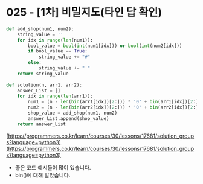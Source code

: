 # 025 - [1차] 비밀지도(타인 답 확인)

```python
def add_shop(num1, num2):
    string_value = ''
    for idx in range(len(num1)):
        bool_value = bool(int(num1[idx])) or bool(int(num2[idx]))
        if bool_value == True:
            string_value += "#"
        else:
            string_value += " "
    return string_value
    
def solution(n, arr1, arr2):
    answer_List = []
    for idx in range(len(arr1)):        
        num1 = (n - len(bin(arr1[idx])[2:])) * '0' + bin(arr1[idx])[2:]
        num2 = (n - len(bin(arr2[idx])[2:])) * '0' + bin(arr2[idx])[2:]
        shop_value = add_shop(num1, num2)
        answer_List.append(shop_value)
    return answer_List
```

[https://programmers.co.kr/learn/courses/30/lessons/17681/solution_groups?language=python3](https://programmers.co.kr/learn/courses/30/lessons/17681/solution_groups?language=python3)

- 좋은 코드 예시들이 많이 있습니다.
- bin()에 대해 알았습니다.